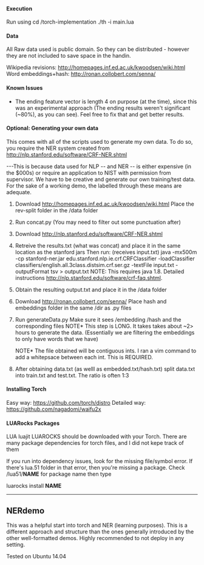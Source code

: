 #### Execution


Run using 
cd /torch-implementation
./th -i main.lua


#### Data

All Raw data used is public domain. So they can be distributed -
however they are not included to save space in the handin.

Wikipedia revisions: http://homepages.inf.ed.ac.uk/kwoodsen/wiki.html
Word embeddings+hash: http://ronan.collobert.com/senna/



#### Known Issues

- The ending feature vector is length 4 on purpose (at the time), since this was an experimental approach (The ending results weren't significant (~80%), as you can see). Feel free to fix that and get better results.


####  Optional: Generating your own data

This comes with all of the scripts used to generate my own data.
To do so, you require the NER system
created from http://nlp.stanford.edu/software/CRF-NER.shtml

---This is because data used for NLP -- and NER -- is either expensive (in the $000s) or
require an application to NIST with permission from supervisor. We have to be
creative and generate our own training/test data. For the sake of a working demo, the labelled
through these means are adequate.

1. Download http://homepages.inf.ed.ac.uk/kwoodsen/wiki.html
   Place the rev-split folder in the /data folder 
3. Run concat.py (You may need to filter out some punctuation after)
3. Download http://nlp.stanford.edu/software/CRF-NER.shtml
4. Retreive the results.txt (what was concat) and place it
   in the same location as the stanford jars
   Then run:  (receives input.txt)
   java -mx500m -cp stanford-ner.jar edu.stanford.nlp.ie.crf.CRFClassifier -loadClassifier
   classifiers/english.all.3class.distsim.crf.ser.gz -textFile input.txt -outputFormat tsv > output.txt
   NOTE: This requires java 1.8. Detailed instructions http://nlp.stanford.edu/software/crf-faq.shtml.

5. Obtain the resulting output.txt and place it in the /data folder
6. Download http://ronan.collobert.com/senna/
   Place hash and embeddings folder in the same /dir as .py files
7. Run generateData.py
      Make sure it sees /embedding /hash and the corresponding files
      NOTE* This step is LONG. It takes takes about ~2> hours to generate the data.
      (Essentially we are filtering the embeddings to only have words that we have)

      NOTE* The file obtained will be contiguous ints. I ran a vim command to
      add a whitepsace between each int. This is REQUIRED. 

7. After obtaining data.txt (as welll as embedded.txt/hash.txt) 
   split data.txt into train.txt and test.txt. The ratio is often 1:3 


####  Installing Torch
Easy way: https://github.com/torch/distro
Detailed way: https://github.com/nagadomi/waifu2x


####  LUARocks Packages
LUA luajit LUAROCKS should be downloaded with your Torch.
There are many package dependencies for torch files, and I did not kepe track of them

If you run into dependency issues, look for the missing file/symbol error.
If there's lua.51 folder in that error, then you're missing a package.
Check /lua51/__NAME__ for package name then type

   luarocks install __NAME__


-------------------------
NERdemo
-------------------------
This was a helpful start into torch and NER (learning purposes). This is a different approach and structure than the ones generally introduced by the other well-formatted demos. Highly recommended to not deploy in any setting.

Tested on Ubuntu 14.04
